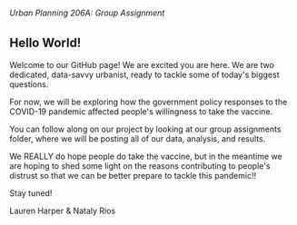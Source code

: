 ###### Urban Planning 206A: Group Assignment

## Hello World! 

<p> Welcome to our GitHub page! We are excited you are here.
We are two dedicated, data-savvy urbanist, ready to tackle some of
today's biggest questions. </p>

<p> For now, we will be exploring how 
the government policy responses to the COVID-19 pandemic affected
people's willingness to take the vaccine. </p>

<p> You can follow along on our project by looking at
our group assignments folder, where we will be
posting all of our data, analysis, and results.</p>

<p> We REALLY do hope people do take the vaccine, but in the meantime
we are hoping to shed some light on the reasons
contributing to people's distrust so that we can be
better prepare to tackle this pandemic!! </p>

Stay tuned!

Lauren Harper & Nataly Rios

